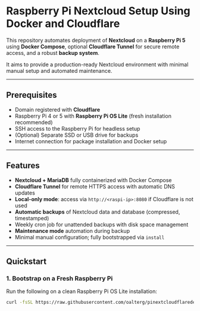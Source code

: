# Raspberry Pi Nextcloud Setup Using Docker and Cloudflare

This repository automates deployment of **Nextcloud** on a **Raspberry Pi 5** using **Docker Compose**, optional **Cloudflare Tunnel** for secure remote access, and a robust **backup system**.

It aims to provide a production-ready Nextcloud environment with minimal manual setup and automated maintenance.

---

## Prerequisites

- Domain registered with **Cloudflare**
- Raspberry Pi 4 or 5 with **Raspberry Pi OS Lite** (fresh installation recommended)
- SSH access to the Raspberry Pi for headless setup
- (Optional) Separate SSD or USB drive for backups
- Internet connection for package installation and Docker setup

---

## Features

- **Nextcloud + MariaDB** fully containerized with Docker Compose  
- **Cloudflare Tunnel** for remote HTTPS access with automatic DNS updates  
- **Local-only mode**: access via `http://<raspi-ip>:8080` if Cloudflare is not used  
- **Automatic backups** of Nextcloud data and database (compressed, timestamped)  
- Weekly cron job for unattended backups with disk space management  
- **Maintenance mode** automation during backup  
- Minimal manual configuration; fully bootstrapped via `install`

---

## Quickstart

### 1. Bootstrap on a Fresh Raspberry Pi

Run the following on a clean Raspberry Pi OS Lite installation:

```bash
curl -fsSL https://raw.githubusercontent.com/oalterg/pinextcloudflaredeploy/main/install | sudo bash
